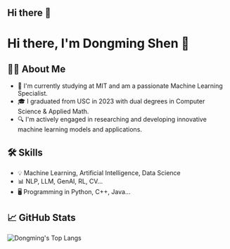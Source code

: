 ## Hi there 👋

<!--
**DongmingShenDS/DongmingShenDS** is a ✨ _special_ ✨ repository because its `README.md` (this file) appears on your GitHub profile.

Here are some ideas to get you started:

- 🔭 I’m currently working on ...
- 🌱 I’m currently learning ...
- 👯 I’m looking to collaborate on ...
- 🤔 I’m looking for help with ...
- 💬 Ask me about ...
- 📫 How to reach me: ...
- 😄 Pronouns: ...
- ⚡ Fun fact: ...
-->

# Hi there, I'm Dongming Shen 👋

## 👨‍💻 About Me

- 🔭 I'm currently studying at MIT and am a passionate Machine Learning Specialist.
- 🎓 I graduated from USC in 2023 with dual degrees in Computer Science & Applied Math.
- 🔍 I'm actively engaged in researching and developing innovative machine learning models and applications.

## 🛠 Skills

- 💡 Machine Learning, Artificial Intelligence, Data Science
- 📊 NLP, LLM, GenAI, RL, CV...
- 🖥️ Programming in Python, C++, Java...

## 📈 GitHub Stats

![Dongming's Top Langs](https://github-readme-stats.vercel.app/api/top-langs/?username=DongmingShenDS&size_weight=0.3&count_weight=0.7&layout=compact)
